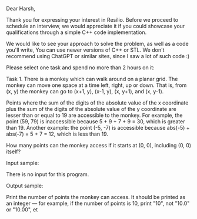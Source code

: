 
Dear Harsh,

Thank you for expressing your interest in Resilio. Before we proceed to schedule an interview, we would appreciate it if you could showcase your qualifications through a simple C++ code implementation.

We would like to see your approach to solve the problem, as well as a code you'll write, You can use newer versions of C++ or STL. We don't recommend using ChatGPT or similar sites, since I saw a lot of such code :)

Please select one task and spend no more than 2 hours on it:


Task 1. There is a monkey which can walk around on a planar grid. The monkey can move one space at a time left, right, up or down. That is, from (x, y) the monkey can go to (x+1, y), (x-1, y), (x, y+1), and (x, y-1).

Points where the sum of the digits of the absolute value of the x coordinate plus the sum of the digits of the absolute value of the y coordinate are lesser than or equal to 19 are accessible to the monkey. For example, the point (59, 79) is inaccessible because 5 + 9 + 7 + 9 = 30, which is greater than 19. Another example: the point (-5, -7) is accessible because abs(-5) + abs(-7) = 5 + 7 = 12, which is less than 19.

How many points can the monkey access if it starts at (0, 0), including (0, 0) itself?

Input sample:

There is no input for this program.

Output sample:

Print the number of points the monkey can access. It should be printed as an integer — for example, if the number of points is 10, print "10", not "10.0" or "10.00", et

